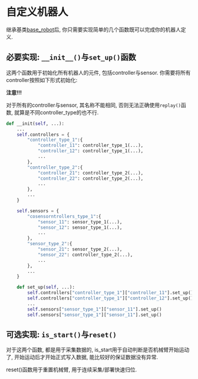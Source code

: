 # 自定义机器人

继承基类[base_robot](./base_robot_cn.md)后, 你只需要实现简单的几个函数既可以完成你的机器人定义.

## 必要实现: `__init__()`与`set_up()`函数
这两个函数用于初始化所有机器人的元件, 包括controller与sensor.
你需要将所有controller按照如下形式初始化:

**注意!!!**

对于所有的controller与sensor, 其名称不能相同, 否则无法正确使用`replay()`函数, 就算是不同controller_type的也不行.

```python
def __init(self, ...):
    ...
    self.controllers = {
        "controller_type_1":{
            "controller_11": controller_type_1(...),
            "controller_12": controller_type_1(...),
            ...
        },
        "controller_type_2":{
            "controller_21": controller_type_2(...),
            "controller_22": controller_type_2(...),
            ...
        },
        ...
    }

    self.sensors = {
        "cosensorntrollers_type_1":{
            "sensor_11": sensor_type_1(...),
            "sensor_12": sensor_type_1(...),
            ...
        },
        "sensor_type_2":{
            "sensor_21": sensor_type_2(...),
            "sensor_22": controller_type_2(...),
            ...
        },
        ...
    }

    def set_up(self, ...):
        self.controllers["controller_type_1"]["controller_11"].set_up()
        self.controllers["controller_type_1"]["controller_12"].set_up()
        ...
        self.sensors["sensor_type_1"]["sensor_11"].set_up()
        self.sensors["sensor_type_1"]["sensor_11"].set_up()
```

## 可选实现: `is_start()`与`reset()`
对于这两个函数, 都是用于采集数据的, is_start用于自动判断是否机械臂开始运动了, 开始运动后才开始正式写入数据, 能比较好的保证数据没有异常.

reset()函数用于重置机械臂, 用于连续采集/部署快速归位.